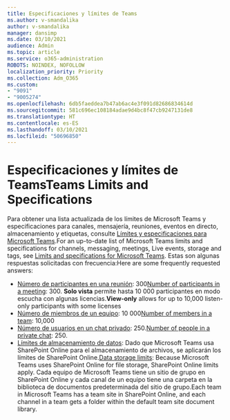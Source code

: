 ```yaml
---
title: Especificaciones y límites de Teams
ms.author: v-smandalika
author: v-smandalika
manager: dansimp
ms.date: 03/10/2021
audience: Admin
ms.topic: article
ms.service: o365-administration
ROBOTS: NOINDEX, NOFOLLOW
localization_priority: Priority
ms.collection: Adm_O365
ms.custom:
- "9091"
- "9005274"
ms.openlocfilehash: 6db5faeddea7b47ab6ac4e3f091d82686834614d
ms.sourcegitcommit: 581c696ec108184adae9d4bc8f47cb9247131de8
ms.translationtype: HT
ms.contentlocale: es-ES
ms.lasthandoff: 03/10/2021
ms.locfileid: "50696850"
---
```

# <a name="teams-limits-and-specifications"></a><span data-ttu-id="403f4-102">Especificaciones y límites de Teams</span><span class="sxs-lookup"><span data-stu-id="403f4-102">Teams Limits and Specifications</span></span>

<span data-ttu-id="403f4-103">Para obtener una lista actualizada de los límites de Microsoft Teams y especificaciones para canales, mensajería, reuniones, eventos en directo, almacenamiento y etiquetas, consulte [Límites y especificaciones para Microsoft Teams](https://docs.microsoft.com/microsoftteams/limits-specifications-teams).</span><span class="sxs-lookup"><span data-stu-id="403f4-103">For an up-to-date list of Microsoft Teams limits and specifications for channels, messaging, meetings, Live events, storage and tags, see [Limits and specifications for Microsoft Teams](https://docs.microsoft.com/microsoftteams/limits-specifications-teams).</span></span> <span data-ttu-id="403f4-104">Estas son algunas respuestas solicitadas con frecuencia:</span><span class="sxs-lookup"><span data-stu-id="403f4-104">Here are some frequently requested answers:</span></span>

- <span data-ttu-id="403f4-105">[Número de participantes en una reunión](https://docs.microsoft.com/microsoftteams/limits-specifications-teams#meetings-and-calls): 300</span><span class="sxs-lookup"><span data-stu-id="403f4-105">[Number of participants in a meeting](https://docs.microsoft.com/microsoftteams/limits-specifications-teams#meetings-and-calls): 300.</span></span> <span data-ttu-id="403f4-106">**Solo vista** permite hasta 10 000 participantes en modo escucha con algunas licencias.</span><span class="sxs-lookup"><span data-stu-id="403f4-106">**View-only** allows for up to 10,000 listen-only participants with some licenses</span></span>
- <span data-ttu-id="403f4-107">[Número de miembros de un equipo](https://docs.microsoft.com/microsoftteams/limits-specifications-teams#teams-and-channels): 10 000</span><span class="sxs-lookup"><span data-stu-id="403f4-107">[Number of members in a team](https://docs.microsoft.com/microsoftteams/limits-specifications-teams#teams-and-channels): 10,000</span></span>
- <span data-ttu-id="403f4-108">[Número de usuarios en un chat privado](https://docs.microsoft.com/microsoftteams/limits-specifications-teams#chat): 250.</span><span class="sxs-lookup"><span data-stu-id="403f4-108">[Number of people in a private chat](https://docs.microsoft.com/microsoftteams/limits-specifications-teams#chat): 250.</span></span> 
- <span data-ttu-id="403f4-109">[Límites de almacenamiento de datos](https://docs.microsoft.com/microsoftteams/limits-specifications-teams#storage): Dado que Microsoft Teams usa SharePoint Online para el almacenamiento de archivos, se aplicarán los límites de SharePoint Online.</span><span class="sxs-lookup"><span data-stu-id="403f4-109">[Data storage limits](https://docs.microsoft.com/microsoftteams/limits-specifications-teams#storage):  Because Microsoft Teams uses SharePoint Online for file storage, SharePoint Online limits apply.</span></span> <span data-ttu-id="403f4-110">Cada equipo de Microsoft Teams tiene un sitio de grupo en SharePoint Online y cada canal de un equipo tiene una carpeta en la biblioteca de documentos predeterminada del sitio de grupo.</span><span class="sxs-lookup"><span data-stu-id="403f4-110">Each team in Microsoft Teams has a team site in SharePoint Online, and each channel in a team gets a folder within the default team site document library.</span></span>

